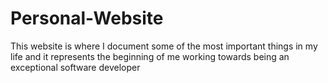 # Personal-Website
This website is where I document some of the most important things in my life and it represents the beginning of me working towards being an exceptional software developer
